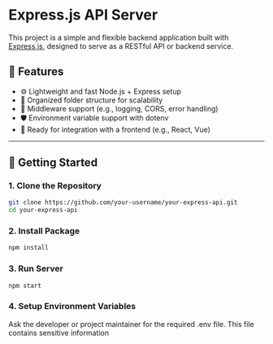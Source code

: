 # Express.js API Server

This project is a simple and flexible backend application built with [Express.js](https://expressjs.com/), designed to serve as a RESTful API or backend service.

## 🔧 Features

- ⚙️ Lightweight and fast Node.js + Express setup
- 📂 Organized folder structure for scalability
- 🔄 Middleware support (e.g., logging, CORS, error handling)
- 🛡️ Environment variable support with dotenv
- 🚀 Ready for integration with a frontend (e.g., React, Vue)

---

## 🚀 Getting Started

### 1. Clone the Repository

```bash
git clone https://github.com/your-username/your-express-api.git
cd your-express-api
```

### 2. Install Package

```bash
npm install
```

### 3. Run Server

```bash
npm start
```

### 4. Setup Environment Variables
Ask the developer or project maintainer for the required .env file. This file contains sensitive information


